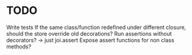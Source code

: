 # TODO

Write tests
If the same class/function redefined under different closure, should the store override old decorations?
Run assertions without decorators? -> just joi.assert
Expose assert functions for non class methods?
